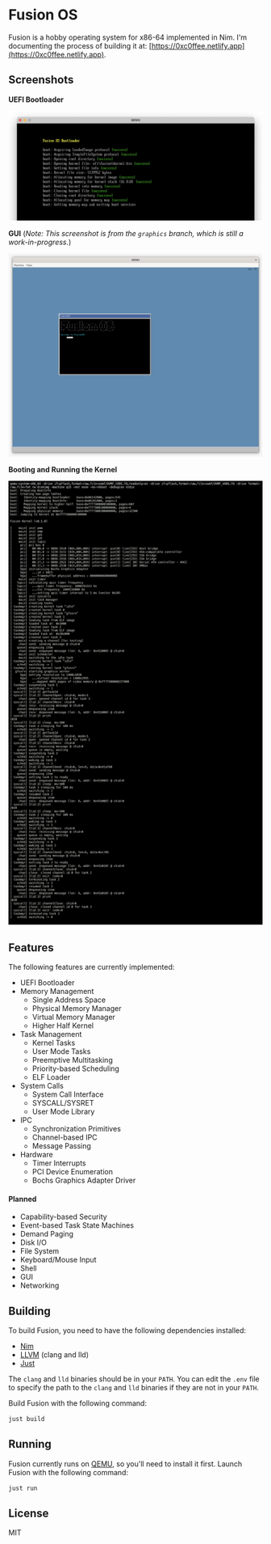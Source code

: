 # Fusion OS


Fusion is a hobby operating system for x86-64 implemented in Nim. I'm documenting
the process of building it at: [https://0xc0ffee.netlify.app](https://0xc0ffee.netlify.app).

## Screenshots

**UEFI Bootloader**

![UEFI Bootloader](screenshots/bootloader.png)

**GUI** (_Note: This screenshot is from the `graphics` branch, which is still a work-in-progress._)

![Screenshot from the graphics branch](screenshots/graphics.png)

**Booting and Running the Kernel**

![Booting and Running Fusion Kernel](screenshots/kernel-booting.png)

## Features

The following features are currently implemented:

- UEFI Bootloader
- Memory Management
  - Single Address Space
  - Physical Memory Manager
  - Virtual Memory Manager
  - Higher Half Kernel
- Task Management
  - Kernel Tasks
  - User Mode Tasks
  - Preemptive Multitasking
  - Priority-based Scheduling
  - ELF Loader
- System Calls
  - System Call Interface
  - SYSCALL/SYSRET
  - User Mode Library
- IPC
  - Synchronization Primitives
  - Channel-based IPC
  - Message Passing
- Hardware
  - Timer Interrupts
  - PCI Device Enumeration
  - Bochs Graphics Adapter Driver

#### Planned

- Capability-based Security
- Event-based Task State Machines
- Demand Paging
- Disk I/O
- File System
- Keyboard/Mouse Input
- Shell
- GUI
- Networking

## Building

To build Fusion, you need to have the following dependencies installed:

- [Nim](https://nim-lang.org)
- [LLVM](https://llvm.org) (clang and lld)
- [Just](https://github.com/casey/just)

The `clang` and `lld` binaries should be in your `PATH`. You can edit the `.env` file to specify the path to the `clang` and `lld` binaries if they are not in your `PATH`.

Build Fusion with the following command:

```sh
just build
```

## Running

Fusion currently runs on [QEMU](https://www.qemu.org), so you'll need to install it first. Launch Fusion with the following command:

```sh
just run
```

## License

MIT
